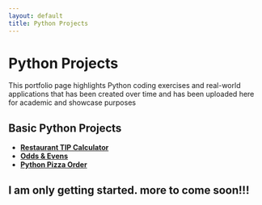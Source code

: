 ```yaml
---
layout: default
title: Python Projects
---
```


# Python Projects

This portfolio page highlights Python coding exercises and real-world applications that has been created over time and has been uploaded here for academic and showcase purposes

## Basic Python Projects
- **[Restaurant TIP Calculator](https://jk-tip-calculator.streamlit.app/)**
- **[Odds & Evens](https://oddsevens.streamlit.app/)**
- **[Python Pizza Order](https://jk-pizzaorder.streamlit.app/)**
## I am only getting started. more to come soon!!!


